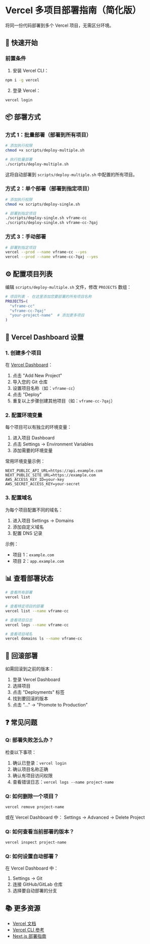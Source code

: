 # Vercel 多项目部署指南（简化版）

将同一份代码部署到多个 Vercel 项目，无需区分环境。

## 🚀 快速开始

### 前置条件

1. 安装 Vercel CLI：
```bash
npm i -g vercel
```

2. 登录 Vercel：
```bash
vercel login
```

## 📦 部署方式

### 方式 1：批量部署（部署到所有项目）

```bash
# 添加执行权限
chmod +x scripts/deploy-multiple.sh

# 执行批量部署
./scripts/deploy-multiple.sh
```

这将自动部署到 `scripts/deploy-multiple.sh` 中配置的所有项目。

### 方式 2：单个部署（部署到指定项目）

```bash
# 添加执行权限
chmod +x scripts/deploy-single.sh

# 部署到指定项目
./scripts/deploy-single.sh vframe-cc
./scripts/deploy-single.sh vframe-cc-7qaj
```

### 方式 3：手动部署

```bash
# 部署到指定项目
vercel --prod --name vframe-cc --yes
vercel --prod --name vframe-cc-7qaj --yes
```

## ⚙️ 配置项目列表

编辑 `scripts/deploy-multiple.sh` 文件，修改 `PROJECTS` 数组：

```bash
# 项目列表 - 在这里添加您要部署的所有项目名称
PROJECTS=(
  "vframe-cc"
  "vframe-cc-7qaj"
  "your-project-name"  # 添加更多项目
)
```

## 🔧 Vercel Dashboard 设置

### 1. 创建多个项目

在 [Vercel Dashboard](https://vercel.com/dashboard)：

1. 点击 "Add New Project"
2. 导入您的 Git 仓库
3. 设置项目名称（如：`vframe-cc`）
4. 点击 "Deploy"
5. 重复以上步骤创建其他项目（如：`vframe-cc-7qaj`）

### 2. 配置环境变量

每个项目可以有独立的环境变量：

1. 进入项目 Dashboard
2. 点击 Settings → Environment Variables
3. 添加需要的环境变量

常用环境变量示例：
```
NEXT_PUBLIC_API_URL=https://api.example.com
NEXT_PUBLIC_SITE_URL=https://example.com
AWS_ACCESS_KEY_ID=your-key
AWS_SECRET_ACCESS_KEY=your-secret
```

### 3. 配置域名

为每个项目配置不同的域名：

1. 进入项目 Settings → Domains
2. 添加自定义域名
3. 配置 DNS 记录

示例：
- 项目 1：`example.com`
- 项目 2：`app.example.com`

## 📊 查看部署状态

```bash
# 查看所有部署
vercel list

# 查看特定项目的部署
vercel list --name vframe-cc

# 查看项目日志
vercel logs --name vframe-cc

# 查看项目域名
vercel domains ls --name vframe-cc
```

## 🔄 回滚部署

如需回滚到之前的版本：

1. 登录 Vercel Dashboard
2. 选择项目
3. 点击 "Deployments" 标签
4. 找到要回滚的版本
5. 点击 "..." → "Promote to Production"

## ❓ 常见问题

### Q: 部署失败怎么办？

检查以下事项：
1. 确认已登录：`vercel login`
2. 确认项目名称正确
3. 确认有项目访问权限
4. 查看错误日志：`vercel logs --name project-name`

### Q: 如何删除一个项目？

```bash
vercel remove project-name
```

或在 Vercel Dashboard 中：
Settings → Advanced → Delete Project

### Q: 如何查看当前部署的版本？

```bash
vercel inspect project-name
```

### Q: 如何设置自动部署？

在 Vercel Dashboard 中：
1. Settings → Git
2. 连接 GitHub/GitLab 仓库
3. 选择要自动部署的分支

## 📚 更多资源

- [Vercel 文档](https://vercel.com/docs)
- [Vercel CLI 参考](https://vercel.com/docs/cli)
- [Next.js 部署指南](https://nextjs.org/docs/deployment)
